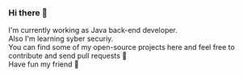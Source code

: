 ### Hi there 👋
I'm currently working as Java back-end developer.<br/>
Also I'm learning syber securiy.<br/>
You can find some of my open-source projects here and feel free to contribute and send pull requests :seedling:<br/>
Have fun my friend :beers:


<!--
**SINAsoheili/SINAsoheili** is a ✨ _special_ ✨ repository because its `README.md` (this file) appears on your GitHub profile.

Here are some ideas to get you started:

- 🔭 I’m currently working on ...
- 🌱 I’m currently learning ...
- 👯 I’m looking to collaborate on ...
- 🤔 I’m looking for help with ...
- 💬 Ask me about ...
- 📫 How to reach me: ...
- 😄 Pronouns: ...
- ⚡ Fun fact: ...
-->
